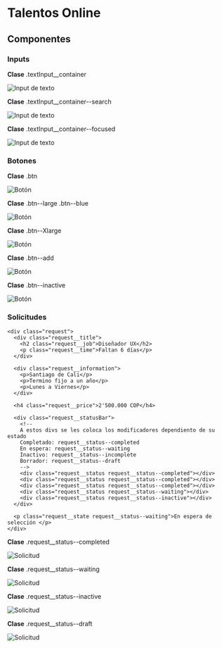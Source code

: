 # Talentos Online

## Componentes

### Inputs
**Clase** .textInput__container

![Input de texto](https://github.com/juanbravozu/Talentos-Online/blob/master/README%20images/TextInput.png)

**Clase** .textInput__container--search

![Input de texto](https://github.com/juanbravozu/Talentos-Online/blob/master/README%20images/TextInputSearch.png)

**Clase** .textInput__container--focused

![Input de texto](https://github.com/juanbravozu/Talentos-Online/blob/master/README%20images/TextInputActive.png)


### Botones
**Clase** .btn

![Botón](https://github.com/juanbravozu/Talentos-Online/blob/master/README%20images/button.png)

**Clase** .btn--large .btn--blue

![Botón](https://github.com/juanbravozu/Talentos-Online/blob/master/README%20images/buttonBlue.png)

**Clase** .btn--Xlarge

![Botón](https://github.com/juanbravozu/Talentos-Online/blob/master/README%20images/buttonLarge.png)

**Clase** .btn--add

![Botón](https://github.com/juanbravozu/Talentos-Online/blob/master/README%20images/buttonadd.png)

**Clase** .btn--inactive

![Botón](https://github.com/juanbravozu/Talentos-Online/blob/master/README%20images/buttonLargeInactive.png)


### Solicitudes
~~~
<div class="request">
  <div class="request__title">
    <h2 class="request__job">Diseñador UX</h2>
    <p class="request__time">Faltan 6 días</p>
  </div>
               
  <div class="request__information">
    <p>Santiago de Cali</p>
    <p>Termino fijo a un año</p>
    <p>Lunes a Viernes</p>
  </div>

  <h4 class="request__price">2'500.000 COP</h4>
 
  <div class="request__statusBar">
    <!-- 
    A estos divs se les coloca los modificadores dependiento de su estado 
    Completado: request__status--completed
    En espera: request__status--waiting
    Inactivo: request__status--incomplete
    Borrador: request__status--draft
    -->
    <div class="request__status request__status--completed"></div>
    <div class="request__status request__status--completed"></div>
    <div class="request__status request__status--completed"></div>
    <div class="request__status request__status--waiting"></div>
    <div class="request__status request__status--inactive"></div>
  </div>

  <p class="request__state request__status--waiting">En espera de selección </p>
</div>
~~~

**Clase** .request__status--completed

![Solicitud](https://github.com/juanbravozu/Talentos-Online/blob/master/README%20images/request.png)

**Clase** .request__status--waiting

![Solicitud](https://github.com/juanbravozu/Talentos-Online/blob/master/README%20images/requestWaiting.png)

**Clase** .request__status--inactive

![Solicitud](https://github.com/juanbravozu/Talentos-Online/blob/master/README%20images/requestInactive.png)

**Clase** .request__status--draft

![Solicitud](https://github.com/juanbravozu/Talentos-Online/blob/master/README%20images/requestDraft.png)



